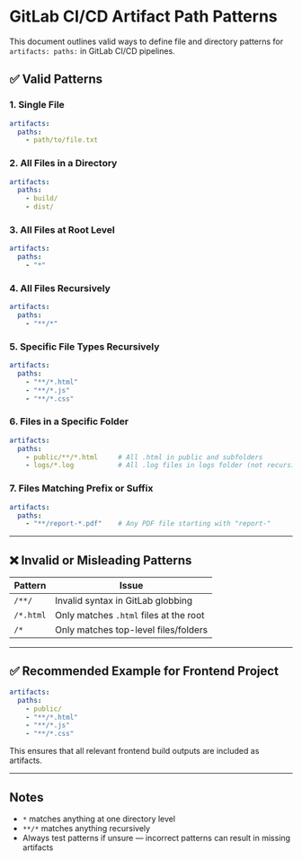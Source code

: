 
# GitLab CI/CD Artifact Path Patterns

This document outlines valid ways to define file and directory patterns for `artifacts: paths:` in GitLab CI/CD pipelines.

## ✅ Valid Patterns

### 1. Single File
```yaml
artifacts:
  paths:
    - path/to/file.txt
```

### 2. All Files in a Directory
```yaml
artifacts:
  paths:
    - build/
    - dist/
```

### 3. All Files at Root Level
```yaml
artifacts:
  paths:
    - "*"
```

### 4. All Files Recursively
```yaml
artifacts:
  paths:
    - "**/*"
```

### 5. Specific File Types Recursively
```yaml
artifacts:
  paths:
    - "**/*.html"
    - "**/*.js"
    - "**/*.css"
```

### 6. Files in a Specific Folder
```yaml
artifacts:
  paths:
    - public/**/*.html     # All .html in public and subfolders
    - logs/*.log           # All .log files in logs folder (not recursive)
```

### 7. Files Matching Prefix or Suffix
```yaml
artifacts:
  paths:
    - "**/report-*.pdf"    # Any PDF file starting with "report-"
```

---

## ❌ Invalid or Misleading Patterns

| Pattern       | Issue                                       |
|---------------|---------------------------------------------|
| `/**/`        | Invalid syntax in GitLab globbing           |
| `/*.html`     | Only matches `.html` files at the root      |
| `/*`          | Only matches top-level files/folders        |

---

## ✅ Recommended Example for Frontend Project

```yaml
artifacts:
  paths:
    - public/
    - "**/*.html"
    - "**/*.js"
    - "**/*.css"
```

This ensures that all relevant frontend build outputs are included as artifacts.

---

## Notes

- `*` matches anything at one directory level
- `**/*` matches anything recursively
- Always test patterns if unsure — incorrect patterns can result in missing artifacts
